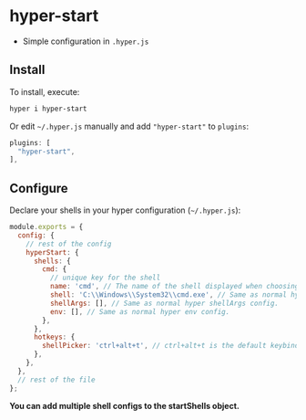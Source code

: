 # hyper-start

- Simple configuration in `.hyper.js`

## Install

To install, execute:

```bash
hyper i hyper-start
```

Or edit `~/.hyper.js` manually and add `"hyper-start"` to `plugins`:

```js
plugins: [
  "hyper-start",
],
```

## Configure

Declare your shells in your hyper configuration (`~/.hyper.js`):

```js
module.exports = {
  config: {
    // rest of the config
    hyperStart: {
      shells: {
        cmd: {
          // unique key for the shell
          name: 'cmd', // The name of the shell displayed when choosing.
          shell: 'C:\\Windows\\System32\\cmd.exe', // Same as normal hyper shell config.
          shellArgs: [], // Same as normal hyper shellArgs config.
          env: [], // Same as normal hyper env config.
        },
      },
      hotkeys: {
        shellPicker: 'ctrl+alt+t', // ctrl+alt+t is the default keybinding.
      },
    },
  },
  // rest of the file
};
```

**You can add multiple shell configs to the startShells object.**

